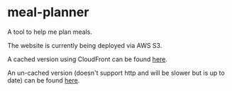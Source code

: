 # meal-planner
A tool to help me plan meals.

The website is currently being deployed via AWS S3.

A cached version using CloudFront can be found [here](https://dg2efxweu1ro6.cloudfront.net/).

An un-cached version (doesn't support http and will be slower but is up to date) can be found [here](http://drew-smith-meal-planner.s3-website-us-east-1.amazonaws.com/).
